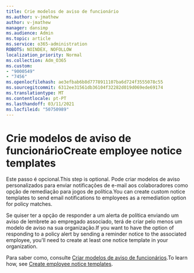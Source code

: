 ```yaml
---
title: Crie modelos de aviso de funcionário
ms.author: v-jmathew
author: v-jmathew
manager: dansimp
ms.audience: Admin
ms.topic: article
ms.service: o365-administration
ROBOTS: NOINDEX, NOFOLLOW
localization_priority: Normal
ms.collection: Adm_O365
ms.custom:
- "9000549"
- "7456"
ms.openlocfilehash: ae3efbab6b8d7778911107ba6d724f3555078c55
ms.sourcegitcommit: 6312ee31561db36104f32282d019d069ede69174
ms.translationtype: MT
ms.contentlocale: pt-PT
ms.lasthandoff: 03/11/2021
ms.locfileid: "50750989"
---
```

# <a name="create-employee-notice-templates"></a><span data-ttu-id="95936-102">Crie modelos de aviso de funcionário</span><span class="sxs-lookup"><span data-stu-id="95936-102">Create employee notice templates</span></span>

<span data-ttu-id="95936-103">Este passo é opcional.</span><span class="sxs-lookup"><span data-stu-id="95936-103">This step is optional.</span></span> <span data-ttu-id="95936-104">Pode criar modelos de aviso personalizados para enviar notificações de e-mail aos colaboradores como opção de remediação para jogos de política.</span><span class="sxs-lookup"><span data-stu-id="95936-104">You can create custom notice templates to send email notifications to employees as a remediation option for policy matches.</span></span>

<span data-ttu-id="95936-105">Se quiser ter a opção de responder a um alerta de política enviando um aviso de lembrete ao empregado associado, terá de criar pelo menos um modelo de aviso na sua organização.</span><span class="sxs-lookup"><span data-stu-id="95936-105">If you want to have the option of responding to a policy alert by sending a reminder notice to the associated employee, you'll need to create at least one notice template in your organization.</span></span>

<span data-ttu-id="95936-106">Para saber como, consulte [Criar modelos de aviso de funcionários](https://go.microsoft.com/fwlink/?linkid=2129080).</span><span class="sxs-lookup"><span data-stu-id="95936-106">To learn how, see [Create employee notice templates](https://go.microsoft.com/fwlink/?linkid=2129080).</span></span>
